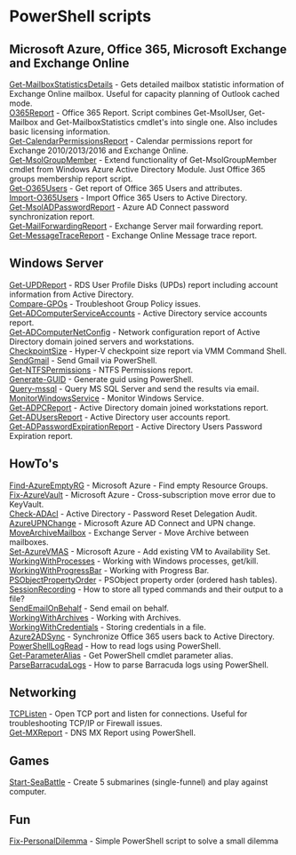# PowerShell scripts

## Microsoft Azure, Office 365, Microsoft Exchange and Exchange Online

[Get-MailboxStatisticsDetails](Scripts/Get-MailboxStatisticsDetails) - Gets detailed mailbox statistic information of Exchange Online mailbox. Useful for capacity planning of Outlook cached mode.  
[O365Report](Scripts/O365Report) - Office 365 Report. Script combines Get-MsolUser, Get-Mailbox and Get-MailboxStatistics cmdlet's into single one. Also includes basic licensing information.  
[Get-CalendarPermissionsReport](Scripts/Get-CalendarPermissionsReport) - Calendar permissions report for Exchange 2010/2013/2016 and Exchange Online.  
[Get-MsolGroupMember](Scripts/Get-MsolGroupMember) - Extend functionality of Get-MsolGroupMember cmdlet from Windows Azure Active Directory Module. Just Office 365 groups membership report script.  
[Get-O365Users](Scripts/Get-O365Users) - Get report of Office 365 Users and attributes.  
[Import-O365Users](Scripts/Import-O365Users) - Import Office 365 Users to Active Directory.  
[Get-MsolADPasswordReport](Scripts/Get-MsolADPasswordReport) - Azure AD Connect password synchronization report.  
[Get-MailForwardingReport](Scripts/Get-MailForwardingReport) - Exchange Server mail forwarding report.  
[Get-MessageTraceReport](Scripts/Get-MessageTraceReport) - Exchange Online Message trace report.

## Windows Server

[Get-UPDReport](Scripts/Get-UPDReport) - RDS User Profile Disks (UPDs) report including account information from Active Directory.  
[Compare-GPOs](Scripts/Compare-GPOs) - Troubleshoot Group Policy issues.  
[Get-ADComputerServiceAccounts](Scripts/Get-ADComputerServiceAccounts) - Active Directory service accounts report.  
[Get-ADComputerNetConfig](Scripts/Get-ADComputerNetConfig) - Network configuration report of Active Directory domain joined servers and workstations.  
[CheckpointSize](Scripts/CheckpointSize) - Hyper-V checkpoint size report via VMM Command Shell.  
[SendGmail](Scripts/SendGmail) - Send Gmail via PowerShell.  
[Get-NTFSPermissions](Scripts/Get-NTFSPermissions) - NTFS Permissions report.  
[Generate-GUID](Scripts/Generate-GUID) - Generate guid using PowerShell.  
[Query-mssql](Scripts/Query-mssql) - Query MS SQL Server and send the results via email.  
[MonitorWindowsService](Scripts/MonitorWindowsService) - Monitor Windows Service.  
[Get-ADPCReport](Scripts/Get-ADPCReport) - Active Directory domain joined workstations report.  
[Get-ADUsersReport](Scripts/Get-ADUsersReport) - Active Directory user accounts report.  
[Get-ADPasswordExpirationReport](Scripts/Get-ADPasswordExpirationReport) - Active Directory Users Password Expiration report.

## HowTo's

[Find-AzureEmptyRG](Scripts/Find-AzureEmptyRG) - Microsoft Azure - Find empty Resource Groups.  
[Fix-AzureVault](Scripts/Fix-AzureVault) - Microsoft Azure - Cross-subscription move error due to KeyVault.  
[Check-ADAcl](Scripts/Check-ADAcl) - Active Directory - Password Reset Delegation Audit.  
[AzureUPNChange](Scripts/AzureUPNChange) - Microsoft Azure AD Connect and UPN change.  
[MoveArchiveMailbox](Scripts/MoveArchiveMailbox) - Exchange Server - Move Archive between mailboxes.  
[Set-AzureVMAS](Scripts/Set-AzureVMAS) - Microsoft Azure - Add existing VM to Availability Set.  
[WorkingWithProcesses](Scripts/WorkingWithProcesses) - Working with Windows processes, get/kill.  
[WorkingWithProgressBar](Scripts/WorkingWithProgressBar) - Working with Progress Bar.  
[PSObjectPropertyOrder](Scripts/PSObjectPropertyOrder) - PSObject property order (ordered hash tables).  
[SessionRecording](Scripts/SessionRecording) - How to store all typed commands and their output to a file?  
[SendEmailOnBehalf](Scripts/SendEmailOnBehalf) - Send email on behalf.  
[WorkingWithArchives](Scripts/WorkingWithArchives) - Working with Archives.  
[WorkingWithCredentials](Scripts/WorkingWithCredentials) - Storing credentials in a file.  
[Azure2ADSync](Scripts/Azure2ADSync) - Synchronize Office 365 users back to Active Directory.  
[PowerShellLogRead](Scripts/PowerShellLogRead) - How to read logs using PowerShell.  
[Get-ParameterAlias](Scripts/Get-ParameterAlias) - Get PowerShell cmdlet parameter alias.  
[ParseBarracudaLogs](Scripts/ParseBarracudaLogs) - How to parse Barracuda logs using PowerShell.

## Networking

[TCPListen](Scripts/TCPListen) - Open TCP port and listen for connections. Useful for troubleshooting TCP/IP or Firewall issues.  
[Get-MXReport](Scripts/Get-MXReport) - DNS MX Report using PowerShell.

## Games

[Start-SeaBattle](Scripts/Start-SeaBattle) - Create 5 submarines (single-funnel) and play against computer.

## Fun

[Fix-PersonalDilemma](Scripts/Fix-PersonalDilemma) - Simple PowerShell script to solve a small dilemma